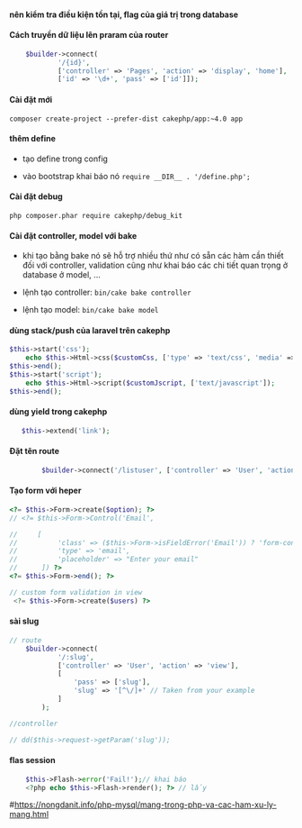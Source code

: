 #### nên kiểm tra điều kiện tồn tại, flag của giá trị trong database

#### Cách truyền dữ liệu lên praram của router

```php
    $builder->connect(
            '/{id}',
            ['controller' => 'Pages', 'action' => 'display', 'home'],
            ['id' => '\d+', 'pass' => ['id']]);
```

#### Cài đặt mới

`composer create-project --prefer-dist cakephp/app:~4.0 app`

#### thêm define

-   tạo define trong config

-   vào bootstrap khai báo nó `require __DIR__ . '/define.php';`

#### Cài đặt debug

`php composer.phar require cakephp/debug_kit`

#### Cài đặt controller, model với bake

-   khi tạo bằng bake nó sẽ hỗ trợ nhiều thứ như có sẵn các hàm cần thiết đối với controller, validation cũng như khai báo các chi tiết quan trọng ở database ở model, ...

-   lệnh tạo controller: `bin/cake bake controller `
-   lệnh tạo model: `bin/cake bake model `

#### dùng stack/push của laravel trên cakephp

```php
$this->start('css');
    echo $this->Html->css($customCss, ['type' => 'text/css', 'media' => 'all']);
$this->end();
$this->start('script');
    echo $this->Html->script($customJscript, ['text/javascript']);
$this->end();
```

#### dùng yield trong cakephp

```php
   $this->extend('link');
```

#### Đặt tên route

```php
        $builder->connect('/listuser', ['controller' => 'User', 'action' => 'listuser'], ['_name' => 'listuser']);
```

#### Tạo form với heper

```php
<?= $this->Form->create($option); ?>
// <?= $this->Form->Control('Email',

//     [
//          'class' => ($this->Form->isFieldError('Email')) ? 'form-control is-invalid' : 'form-control', // dùng boostrap để cấu hình nó đẹp hơn
//          'type' => 'email',
//          'placeholder' => "Enter your email"
//      ]) ?>
<?= $this->Form->end(); ?>

// custom form validation in view
 <?= $this->Form->create($users) ?>

```

#### sài slug

```php
// route
    $builder->connect(
            '/:slug',
            ['controller' => 'User', 'action' => 'view'],
            [
                'pass' => ['slug'],
                'slug' => '[^\/]+' // Taken from your example
            ]
        );

//controller

// dd($this->request->getParam('slug'));
```

#### flas session

```php
    $this->Flash->error('Fail!');// khai báo
    <?php echo $this->Flash->render(); ?> // lấy
```

#https://nongdanit.info/php-mysql/mang-trong-php-va-cac-ham-xu-ly-mang.html
